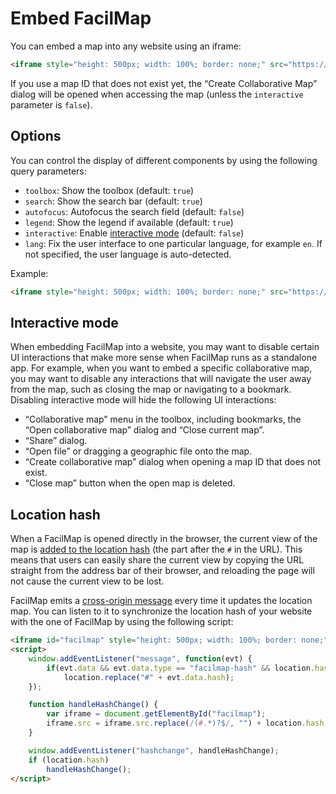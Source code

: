 # Embed FacilMap

You can embed a map into any website using an iframe:

```html
<iframe style="height: 500px; width: 100%; border: none;" src="https://facilmap.org/mymap"></iframe>
```

If you use a map ID that does not exist yet, the “Create Collaborative Map” dialog will be opened when accessing the
map (unless the `interactive` parameter is `false`).

## Options

You can control the display of different components by using the following query parameters:

* `toolbox`: Show the toolbox (default: `true`)
* `search`: Show the search bar (default: `true`)
* `autofocus`: Autofocus the search field (default: `false`)
* `legend`: Show the legend if available (default: `true`)
* `interactive`: Enable [interactive mode](#interactive-mode) (default: `false`)
* `lang`: Fix the user interface to one particular language, for example `en`. If not specified, the user language is auto-detected.

Example:

```html
<iframe style="height: 500px; width: 100%; border: none;" src="https://facilmap.org/mymap?search=false&amp;toolbox=false"></iframe>
```

## Interactive mode

When embedding FacilMap into a website, you may want to disable certain UI interactions that make more sense when FacilMap runs as a standalone app. For example, when you want to embed a specific collaborative map, you may want to disable any interactions that will navigate the user away from the map, such as closing the map or navigating to a bookmark. Disabling interactive mode will hide the following UI interactions:

* “Collaborative map” menu in the toolbox, including bookmarks, the “Open collaborative map” dialog and “Close current map”.
* “Share” dialog.
* “Open file” or dragging a geographic file onto the map.
* “Create collaborative map” dialog when opening a map ID that does not exist.
* “Close map” button when the open map is deleted.

## Location hash

When a FacilMap is opened directly in the browser, the current view of the map is [added to the location hash](../users/share/) (the part after the `#` in the URL). This means that users can easily share the current view by copying the URL straight from the address bar of their browser, and reloading the page will not cause the current view to be lost.

FacilMap emits a [cross-origin message](https://developer.mozilla.org/en-US/docs/Web/API/Window/postMessage) every time it updates the location map. You can listen to it to synchronize the location hash of your website with the one of FacilMap by using the following script:

```html
<iframe id="facilmap" style="height: 500px; width: 100%; border: none;" src="https://facilmap.org/mymap"></iframe>
<script>
	window.addEventListener("message", function(evt) {
		if(evt.data && evt.data.type == "facilmap-hash" && location.hash != "#" + evt.data.hash)
			location.replace("#" + evt.data.hash);
	});

	function handleHashChange() {
		var iframe = document.getElementById("facilmap");
		iframe.src = iframe.src.replace(/(#.*)?$/, "") + location.hash;
	}

	window.addEventListener("hashchange", handleHashChange);
	if (location.hash)
		handleHashChange();
</script>
```
